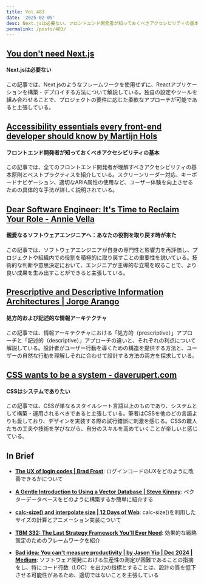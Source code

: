 ```yaml
---
title: Vol.483
date: '2025-02-05'
desc: Next.jsは必要ない、フロントエンド開発者が知っておくべきアクセシビリティの基本、親愛なるソフトウェアエンジニアへ：あなたの役割を取り戻す時が来た、ほか計10リンク
permalink: /posts/483/
---
```


## [You don't need Next.js](https://www.comfydeploy.com/blog/you-dont-need-nextjs)
#### Next.jsは必要ない

この記事では、Next.jsのようなフレームワークを使用せずに、Reactアプリケーションを構築・デプロイする方法について解説している。独自の設定やツールを組み合わせることで、プロジェクトの要件に応じた柔軟なアプローチが可能であると主張している。


## [Accessibility essentials every front-end developer should know by Martijn Hols](https://martijnhols.nl/blog/accessibility-essentials-every-front-end-developer-should-know)
#### フロントエンド開発者が知っておくべきアクセシビリティの基本

この記事では、全てのフロントエンド開発者が理解すべきアクセシビリティの基本原則とベストプラクティスを紹介している。スクリーンリーダー対応、キーボードナビゲーション、適切なARIA属性の使用など、ユーザー体験を向上させるための具体的な手法が詳しく説明されている。


## [Dear Software Engineer: It's Time to Reclaim Your Role - Annie Vella](https://annievella.com/posts/dear-software-engineer/)
#### 親愛なるソフトウェアエンジニアへ：あなたの役割を取り戻す時が来た

この記事では、ソフトウェアエンジニアが自身の専門性と影響力を再評価し、プロジェクトや組織内での役割を積極的に取り戻すことの重要性を説いている。技術的な判断や意思決定において、エンジニアが主導的な立場を取ることで、より良い成果を生み出すことができると主張している。


## [Prescriptive and Descriptive Information Architectures | Jorge Arango](https://jarango.com/2025/01/09/prescriptive-and-descriptive-information-architecture/)
#### 処方的および記述的な情報アーキテクチャ

この記事では、情報アーキテクチャにおける「処方的（prescriptive）」アプローチと「記述的（descriptive）」アプローチの違いと、それぞれの利点について解説している。設計者がユーザー行動を導くための構造を提供する方法と、ユーザーの自然な行動を理解しそれに合わせて設計する方法の両方を探求している。


## [CSS wants to be a system - daverupert.com](https://daverupert.com/2024/12/css-wants-to-be-a-system/)
#### CSSはシステムでありたい

この記事では、CSSが単なるスタイルシート言語以上のものであり、システムとして構築・運用されるべきであると主張している。筆者はCSSを他のどの言語よりも愛しており、デザインを実装する際の試行錯誤に刺激を感じる。CSSの職人たちの工夫や技術を学びながら、自分のスキルを高めていくことが楽しいと感じている。


## In Brief

- **[The UX of login codes | Brad Frost](https://bradfrost.com/blog/post/the-ux-of-login-codes/)**: ログインコードのUXをどのように改善できるかについて

- **[A Gentle Introduction to Using a Vector Database | Steve Kinney](https://stevekinney.net/writing/using-a-vector-database)**: ベクターデータベースをどのように構築するか簡単に紹介する

- **[calc-size() and interpolate size | 12 Days of Web](https://12daysofweb.dev/2024/calc-size-and-interpolate-size/?_bhlid=007385fef3fa1d2ce4f9aa7704ee3c49eddec28c)**: calc-size()を利用したサイズの計算とアニメーション実装について

- **[TBM 332: The Last Strategy Framework You'll Ever Need](https://cutlefish.substack.com/p/tbm-332-the-last-strategy-framework)**: 効果的な戦略策定のためのフレームワークを紹介

- **[Bad idea: You can't measure productivity | by Jason Yip | Dec 2024 | Medium](https://jchyip.medium.com/bad-idea-you-cant-measure-productivity-a6f2a317077e)**: ソフトウェア開発における生産性の測定が困難であることの指摘をし、特にコード行数（LOC）を出力の指標とすることは、設計の質を低下させる可能性があるため、適切ではないことを主張している
